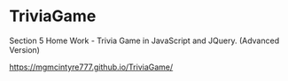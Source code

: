 # TriviaGame
Section 5 Home Work - Trivia Game in JavaScript and JQuery. (Advanced Version)

https://mgmcintyre777.github.io/TriviaGame/

